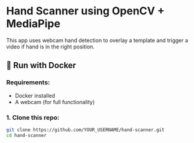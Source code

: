 # Hand Scanner using OpenCV + MediaPipe

This app uses webcam hand detection to overlay a template and trigger a video if hand is in the right position.

## 🐳 Run with Docker

### Requirements:
- Docker installed
- A webcam (for full functionality)

### 1. Clone this repo:
```bash
git clone https://github.com/YOUR_USERNAME/hand-scanner.git
cd hand-scanner
